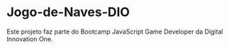 # Jogo-de-Naves-DIO
Este projeto faz parte do Bootcamp JavaScript Game Developer da Digital Innovation One.
